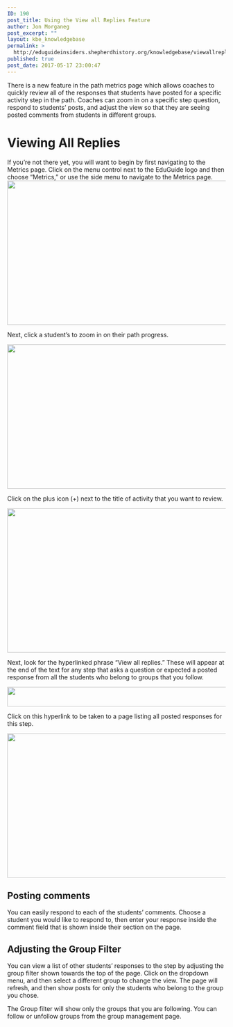 ```yaml
---
ID: 190
post_title: Using the View all Replies Feature
author: Jon Morganeg
post_excerpt: ""
layout: kbe_knowledgebase
permalink: >
  http://eduguideinsiders.shepherdhistory.org/knowledgebase/viewallreplies/
published: true
post_date: 2017-05-17 23:00:47
---
```

There is a new feature in the path metrics page which allows coaches to quickly review all of the responses that students have posted for a specific activity step in the path. Coaches can zoom in on a specific step question, respond to students’ posts, and adjust the view so that they are seeing posted comments from students in different groups.
<h1>Viewing All Replies</h1>
If you’re not there yet, you will want to begin by first navigating to the Metrics page. Click on the menu control next to the EduGuide logo and then choose “Metrics,” or use the side menu to navigate to the Metrics page.

<img title="" src="http://eduguideinsiders.shepherdhistory.org/wp-content/uploads/2017/05/image-10.png" alt="" width="624" height="332" />

Next, click a student’s to zoom in on their path progress.

<img title="" src="http://eduguideinsiders.shepherdhistory.org/wp-content/uploads/2017/05/image-11.png" alt="" width="624" height="332" />

Click on the plus icon (+) next to the title of activity that you want to review.

<img title="" src="http://eduguideinsiders.shepherdhistory.org/wp-content/uploads/2017/05/image-12.png" alt="" width="624" height="332" />

Next, look for the hyperlinked phrase “View all replies.” These will appear at the end of the text for any step that asks a question or expected a posted response from all the students who belong to groups that you follow.

<img title="" src="http://eduguideinsiders.shepherdhistory.org/wp-content/uploads/2017/05/image-13.png" alt="" width="624" height="45" />

Click on this hyperlink to be taken to a page listing all posted responses for this step.

<img title="" src="http://eduguideinsiders.shepherdhistory.org/wp-content/uploads/2017/05/image-14.png" alt="" width="624" height="332" />
<h2>Posting comments</h2>
You can easily respond to each of the students’ comments. Choose a student you would like to respond to, then enter your response inside the comment field that is shown inside their section on the page.
<h2>Adjusting the Group Filter</h2>
You can view a list of other students’ responses to the step by adjusting the group filter shown towards the top of the page. Click on the dropdown menu, and then select a different group to change the view. The page will refresh, and then show posts for only the students who belong to the group you chose.

The Group filter will show only the groups that you are following. You can follow or unfollow groups from the group management page.